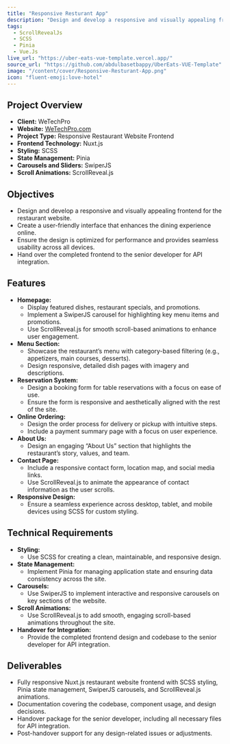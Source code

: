 ```yaml
---
title: "Responsive Resturant App"
description: "Design and develop a responsive and visually appealing frontend for the restaurant website."
tags:
  - ScrollRevealJs
  - SCSS
  - Pinia
  - Vue.Js
live_url: "https://uber-eats-vue-template.vercel.app/"
source_url: "https://github.com/abdulbasetbappy/UberEats-VUE-Template"
image: "/content/cover/Responsive-Resturant-App.png"
icon: "fluent-emoji:love-hotel"
---
```


## Project Overview
- **Client:** WeTechPro
- **Website:** [WeTechPro.com](https://WeTechPro.com/)
- **Project Type:** Responsive Restaurant Website Frontend
- **Frontend Technology:** Nuxt.js
- **Styling:** SCSS
- **State Management:** Pinia
- **Carousels and Sliders:** SwiperJS
- **Scroll Animations:** ScrollReveal.js

## Objectives
- Design and develop a responsive and visually appealing frontend for the restaurant website.
- Create a user-friendly interface that enhances the dining experience online.
- Ensure the design is optimized for performance and provides seamless usability across all devices.
- Hand over the completed frontend to the senior developer for API integration.

## Features
- **Homepage:** 
  - Display featured dishes, restaurant specials, and promotions.
  - Implement a SwiperJS carousel for highlighting key menu items and promotions.
  - Use ScrollReveal.js for smooth scroll-based animations to enhance user engagement.
- **Menu Section:** 
  - Showcase the restaurant’s menu with category-based filtering (e.g., appetizers, main courses, desserts).
  - Design responsive, detailed dish pages with imagery and descriptions.
- **Reservation System:** 
  - Design a booking form for table reservations with a focus on ease of use.
  - Ensure the form is responsive and aesthetically aligned with the rest of the site.
- **Online Ordering:** 
  - Design the order process for delivery or pickup with intuitive steps.
  - Include a payment summary page with a focus on user experience.
- **About Us:** 
  - Design an engaging “About Us” section that highlights the restaurant’s story, values, and team.
- **Contact Page:** 
  - Include a responsive contact form, location map, and social media links.
  - Use ScrollReveal.js to animate the appearance of contact information as the user scrolls.
- **Responsive Design:** 
  - Ensure a seamless experience across desktop, tablet, and mobile devices using SCSS for custom styling.

## Technical Requirements
- **Styling:** 
  - Use SCSS for creating a clean, maintainable, and responsive design.
- **State Management:** 
  - Implement Pinia for managing application state and ensuring data consistency across the site.
- **Carousels:** 
  - Use SwiperJS to implement interactive and responsive carousels on key sections of the website.
- **Scroll Animations:** 
  - Use ScrollReveal.js to add smooth, engaging scroll-based animations throughout the site.
- **Handover for Integration:**
  - Provide the completed frontend design and codebase to the senior developer for API integration.

## Deliverables
- Fully responsive Nuxt.js restaurant website frontend with SCSS styling, Pinia state management, SwiperJS carousels, and ScrollReveal.js animations.
- Documentation covering the codebase, component usage, and design decisions.
- Handover package for the senior developer, including all necessary files for API integration.
- Post-handover support for any design-related issues or adjustments.
